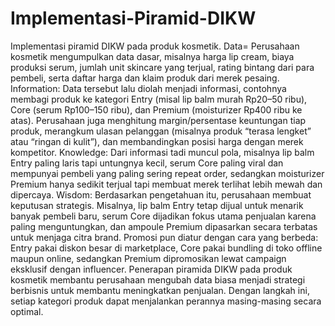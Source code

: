 # Implementasi-Piramid-DIKW
Implementasi piramid DIKW pada produk kosmetik.
Data= Perusahaan kosmetik mengumpulkan data dasar, misalnya harga lip cream, biaya produksi serum, jumlah unit skincare yang terjual, rating bintang dari para pembeli, serta daftar harga dan klaim produk dari merek pesaing.
Information: Data tersebut lalu diolah menjadi informasi, contohnya membagi produk ke kategori Entry (misal lip balm murah Rp20–50 ribu), Core (serum Rp100–150 ribu), dan Premium (moisturizer Rp400 ribu ke atas). Perusahaan juga menghitung margin/persentase keuntungan tiap produk, merangkum ulasan pelanggan (misalnya produk “terasa lengket” atau “ringan di kulit”), dan membandingkan posisi harga dengan merek kompetitor.
Knowledge: Dari informasi tadi muncul pola, misalnya lip balm Entry paling laris tapi untungnya kecil, serum Core paling viral dan mempunyai pembeli yang paling sering repeat order, sedangkan moisturizer Premium hanya sedikit terjual tapi membuat merek terlihat lebih mewah dan dipercaya.
Wisdom: Berdasarkan pengetahuan itu, perusahaan membuat keputusan strategis. Misalnya, lip balm Entry tetap dijual untuk menarik banyak pembeli baru, serum Core dijadikan fokus utama penjualan karena paling menguntungkan, dan ampoule Premium dipasarkan secara terbatas untuk menjaga citra brand. Promosi pun diatur dengan cara yang berbeda: Entry pakai diskon besar di marketplace, Core pakai bundling di toko offline maupun online, sedangkan Premium dipromosikan lewat campaign eksklusif dengan influencer.
Penerapan piramida DIKW pada produk kosmetik membantu perusahaan mengubah data biasa menjadi strategi berbisnis untuk membantu meningkatkan penjualan. Dengan langkah ini, setiap kategori produk dapat menjalankan perannya masing-masing secara optimal.
